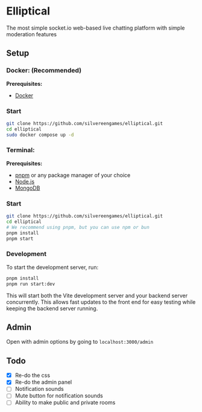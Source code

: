 # Elliptical

The most simple socket.io web-based live chatting platform with simple moderation features

## Setup

### Docker: (Recommended)

**Prerequisites:**

- [Docker](https://docs.docker.com/engine/install/)

### Start

```bash
git clone https://github.com/silvereengames/elliptical.git
cd elliptical
sudo docker compose up -d
```

### Terminal:

**Prerequisites:**

- [pnpm](https://pnpm.io/) or any package manager of your choice
- [Node.js](https://nodejs.org/)
- [MongoDB](https://www.mongodb.com/try/download/community-edition)

### Start

```bash
git clone https://github.com/silvereengames/elliptical.git
cd elliptical
# We recommend using pnpm, but you can use npm or bun
pnpm install
pnpm start
```

### Development

To start the development server, run:

```bash
pnpm install
pnpm run start:dev
```

This will start both the Vite development server and your backend server concurrently. This allows fast updates to the front end for easy testing while keeping the backend server running.

## Admin

Open with admin options by going to `localhost:3000/admin`

## Todo

- [x] Re-do the css
- [x] Re-do the admin panel
- [ ] Notification sounds
- [ ] Mute button for notification sounds
- [ ] Ability to make public and private rooms